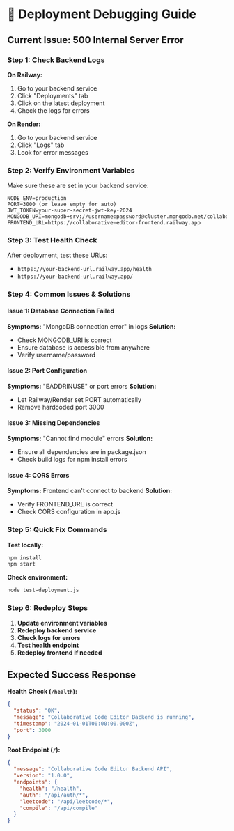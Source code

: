 # 🔧 Deployment Debugging Guide

## Current Issue: 500 Internal Server Error

### Step 1: Check Backend Logs

**On Railway:**
1. Go to your backend service
2. Click "Deployments" tab
3. Click on the latest deployment
4. Check the logs for errors

**On Render:**
1. Go to your backend service
2. Click "Logs" tab
3. Look for error messages

### Step 2: Verify Environment Variables

Make sure these are set in your backend service:

```
NODE_ENV=production
PORT=3000 (or leave empty for auto)
JWT_TOKEN=your-super-secret-jwt-key-2024
MONGODB_URI=mongodb+srv://username:password@cluster.mongodb.net/collaborative_editor
FRONTEND_URL=https://collaborative-editor-frontend.railway.app
```

### Step 3: Test Health Check

After deployment, test these URLs:
- `https://your-backend-url.railway.app/health`
- `https://your-backend-url.railway.app/`

### Step 4: Common Issues & Solutions

#### Issue 1: Database Connection Failed
**Symptoms:** "MongoDB connection error" in logs
**Solution:** 
- Check MONGODB_URI is correct
- Ensure database is accessible from anywhere
- Verify username/password

#### Issue 2: Port Configuration
**Symptoms:** "EADDRINUSE" or port errors
**Solution:**
- Let Railway/Render set PORT automatically
- Remove hardcoded port 3000

#### Issue 3: Missing Dependencies
**Symptoms:** "Cannot find module" errors
**Solution:**
- Ensure all dependencies are in package.json
- Check build logs for npm install errors

#### Issue 4: CORS Errors
**Symptoms:** Frontend can't connect to backend
**Solution:**
- Verify FRONTEND_URL is correct
- Check CORS configuration in app.js

### Step 5: Quick Fix Commands

**Test locally:**
```bash
npm install
npm start
```

**Check environment:**
```bash
node test-deployment.js
```

### Step 6: Redeploy Steps

1. **Update environment variables**
2. **Redeploy backend service**
3. **Check logs for errors**
4. **Test health endpoint**
5. **Redeploy frontend if needed**

## Expected Success Response

**Health Check (`/health`):**
```json
{
  "status": "OK",
  "message": "Collaborative Code Editor Backend is running",
  "timestamp": "2024-01-01T00:00:00.000Z",
  "port": 3000
}
```

**Root Endpoint (`/`):**
```json
{
  "message": "Collaborative Code Editor Backend API",
  "version": "1.0.0",
  "endpoints": {
    "health": "/health",
    "auth": "/api/auth/*",
    "leetcode": "/api/leetcode/*",
    "compile": "/api/compile"
  }
}
```
